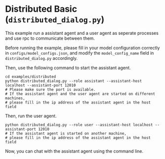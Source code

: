 # Distributed Basic (`distributed_dialog.py`)

This example run a assistant agent and a user agent as seperate processes and use rpc to communicate between them.

Before running the example, please fill in your model configuration correctly in `configs/model_configs.json`, and modify the `model_config_name` field in `distributed_dialog.py` accordingly.

Then, use the following command to start the assistant agent.

```
cd examples/distributed
python distributed_dialog.py --role assistant --assistant-host localhost --assistant-port 12010
# Please make sure the port is available.
# If the assistant agent and the user agent are started on different machines,
# please fill in the ip address of the assistant agent in the host field
```

Then, run the user agent.

```
python distributed_dialog.py --role user --assistant-host localhost --assistant-port 12010
# If the assistant agent is started on another machine,
# please fill in the ip address of the assistant agent in the host field
```

Now, you can chat with the assistant agent using the command line.
